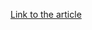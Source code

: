 [Link to the article](https://www.securityweek.com/chipmaker-patch-tuesday-intel-publishes-44-and-amd-publishes-8-new-advisories/)
